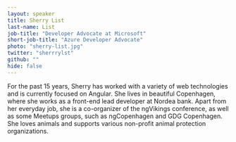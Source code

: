 ```yaml
---
layout: speaker
title: Sherry List
last-name: List
job-title: "Developer Advocate at Microsoft"
short-job-title: "Azure Developer Advocate"
photo: "sherry-list.jpg"
twitter: "sherrrylst"
github: ""
hide: false
---
```


For the past 15 years, Sherry has worked with a variety of web technologies and is currently focused on Angular. She lives in beautiful Copenhagen, where she works as a front-end lead developer at Nordea bank. Apart from her everyday job, she is a co-organizer of the ngVikings conference, as well as some Meetups groups, such as ngCopenhagen and GDG Copenhagen. She loves animals and supports various non-profit animal protection organizations.